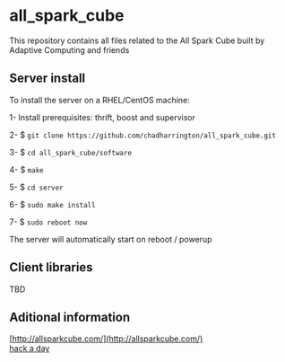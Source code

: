 all_spark_cube
==============

This repository contains all files related to the All Spark Cube built by Adaptive Computing and friends

## Server install
To install the server on a RHEL/CentOS machine:

1- Install prerequisites: thrift, boost and supervisor

2- $ `git clone https://github.com/chadharrington/all_spark_cube.git`

3- $ `cd all_spark_cube/software`

4- $ `make`

5- $ `cd server`

6- $ `sudo make install`

7- $ `sudo reboot now`

The server will automatically start on reboot / powerup


## Client libraries
TBD

## Aditional information
  
[http://allsparkcube.com/](http://allsparkcube.com/)  
[hack a day](http://hackaday.com/2012/10/21/4096-leds-means-the-biggest-led-cube-ever/) 
